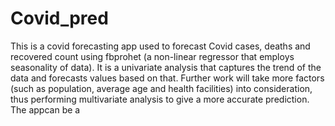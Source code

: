 # Covid_pred
This is a covid forecasting app used to forecast Covid cases, deaths and recovered count using fbprohet (a non-linear regressor that employs seasonality of data). It is a univariate analysis that captures the trend of the data and forecasts values based on that.
Further work will take more factors (such as population, average age and health facilities) into consideration, thus performing multivariate analysis to give a more accurate prediction. 
The appcan be a
